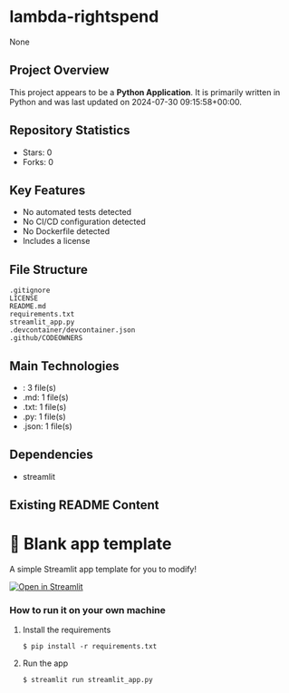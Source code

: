 # lambda-rightspend

None

## Project Overview

This project appears to be a **Python Application**. It is primarily written in Python and was last updated on 2024-07-30 09:15:58+00:00.

## Repository Statistics
- Stars: 0
- Forks: 0

## Key Features
- No automated tests detected
- No CI/CD configuration detected
- No Dockerfile detected
- Includes a license

## File Structure
```
.gitignore
LICENSE
README.md
requirements.txt
streamlit_app.py
.devcontainer/devcontainer.json
.github/CODEOWNERS
```

## Main Technologies
- : 3 file(s)
- .md: 1 file(s)
- .txt: 1 file(s)
- .py: 1 file(s)
- .json: 1 file(s)

## Dependencies
- streamlit

## Existing README Content

# 🎈 Blank app template

A simple Streamlit app template for you to modify!

[![Open in Streamlit](https://static.streamlit.io/badges/streamlit_badge_black_white.svg)](https://blank-app-template.streamlit.app/)

### How to run it on your own machine

1. Install the requirements

   ```
   $ pip install -r requirements.txt
   ```

2. Run the app

   ```
   $ streamlit run streamlit_app.py
   ```


